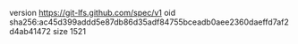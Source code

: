 version https://git-lfs.github.com/spec/v1
oid sha256:ac45d399addd5e87db86d35adf84755bceadb0aee2360daeffd7af2d4ab41472
size 1521
